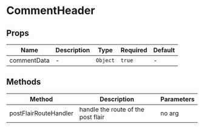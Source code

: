 # CommentHeader

## Props

<!-- @vuese:CommentHeader:props:start -->
|Name|Description|Type|Required|Default|
|---|---|---|---|---|
|commentData|-|`Object`|`true`|-|

<!-- @vuese:CommentHeader:props:end -->


## Methods

<!-- @vuese:CommentHeader:methods:start -->
|Method|Description|Parameters|
|---|---|---|
|postFlairRouteHandler|handle the route of the post flair|no arg|

<!-- @vuese:CommentHeader:methods:end -->


